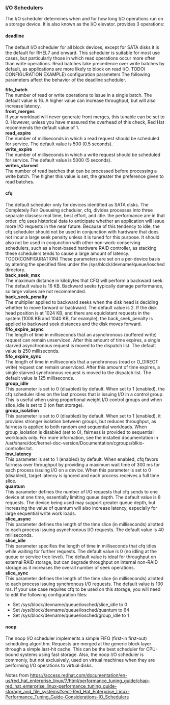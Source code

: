 ### I/O Schedulers
The I/O scheduler determines when and for how long I/O operations run on a storage device. It is also known as the I/O elevator. provides 3 operations:
#### deadline
The default I/O scheduler for all block devices, except for SATA disks
it is the default for RHEL7 and onward.
This scheduler is suitable for most use cases, but particularly those in which read operations occur more often than write operations.
Read batches take precedence over write batches by default, as applications are more likely to block on read I/O.
TODO( CONFIGURATION EXAMPLE)
configuration parameters
The following parameters affect the behavior of the deadline scheduler.

**fifo_batch**    
The number of read or write operations to issue in a single batch. The default value is 16. A higher value can increase throughput, but will also increase latency.   
**front_merges**  
If your workload will never generate front merges, this tunable can be set to 0. However, unless you have measured the overhead of this check, Red Hat recommends the default value of 1.   
**read_expire**   
The number of milliseconds in which a read request should be scheduled for service. The default value is 500 (0.5 seconds).   
**write_expire**    
The number of milliseconds in which a write request should be scheduled for service. The default value is 5000 (5 seconds).     
**writes_starved**  
The number of read batches that can be processed before processing a write batch. The higher this value is set, the greater the preference given to read batches.

#### cfq
The default scheduler only for devices identified as SATA disks.  The Completely Fair Queueing scheduler, cfq, divides processes into three separate classes: real time, best effort, and idle. the performance are in that order. cfq uses historical data to anticipate whether an application will issue more I/O requests in the near future.
Because of this tendency to idle, the cfq scheduler should not be used in conjunction with hardware that does not incur a large seek penalty unless it is tuned for this purpose. It should also not be used in conjunction with other non-work-conserving schedulers, such as a host-based hardware RAID controller, as stacking these schedulers tends to cause a large amount of latency.
TODO(CONFIGURATION)
These parameters are set on a per-device basis by altering the specified files under the /sys/block/devname/queue/iosched directory.              
**back_seek_max**     
The maximum distance in kilobytes that CFQ will perform a backward seek. The default value is 16 KB. Backward seeks typically damage performance, so large values are not recommended.    
**back_seek_penalty**     
The multiplier applied to backward seeks when the disk head is deciding whether to move forward or backward. The default value is 2. If the disk head position is at 1024 KB, and there are equidistant requests in the system (1008 KB and 1040 KB, for example), the back_seek_penalty is applied to backward seek distances and the disk moves forward.      
**fifo_expire_async**     
The length of time in milliseconds that an asynchronous (buffered write) request can remain unserviced. After this amount of time expires, a single starved asynchronous request is moved to the dispatch list. The default value is 250 milliseconds.      
**fifo_expire_sync**      
The length of time in milliseconds that a synchronous (read or O_DIRECT write) request can remain unserviced. After this amount of time expires, a single starved synchronous request is moved to the dispatch list. The default value is 125 milliseconds.     
**group_idle**      
This parameter is set to 0 (disabled) by default. When set to 1 (enabled), the cfq scheduler idles on the last process that is issuing I/O in a control group. This is useful when using proportional weight I/O control groups and when slice_idle is set to 0 (on fast storage).      
**group_isolation**     
This parameter is set to 0 (disabled) by default. When set to 1 (enabled), it provides stronger isolation between groups, but reduces throughput, as fairness is applied to both random and sequential workloads. When group_isolation is disabled (set to 0), fairness is provided to sequential workloads only. For more information, see the installed documentation in /usr/share/doc/kernel-doc-version/Documentation/cgroups/blkio-controller.txt.      
**low_latency**     
This parameter is set to 1 (enabled) by default. When enabled, cfq favors fairness over throughput by providing a maximum wait time of 300 ms for each process issuing I/O on a device. When this parameter is set to 0 (disabled), target latency is ignored and each process receives a full time slice.      
**quantum**     
This parameter defines the number of I/O requests that cfq sends to one device at one time, essentially limiting queue depth. The default value is 8 requests. The device being used may support greater queue depth, but increasing the value of quantum will also increase latency, especially for large sequential write work loads.   
**slice_async**       
This parameter defines the length of the time slice (in milliseconds) allotted to each process issuing asynchronous I/O requests. The default value is 40 milliseconds.     
**slice_idle**           
This parameter specifies the length of time in milliseconds that cfq idles while waiting for further requests. The default value is 0 (no idling at the queue or service tree level). The default value is ideal for throughput on external RAID storage, but can degrade throughput on internal non-RAID storage as it increases the overall number of seek operations.      
**slice_sync**        
This parameter defines the length of the time slice (in milliseconds) allotted to each process issuing synchronous I/O requests. The default value is 100 ms.
If your use case requires cfq to be used on this storage, you will need to edit the following configuration files:
* Set /sys/block/devname/queue/iosched/slice_idle to 0
* Set /sys/block/devname/queue/iosched/quantum to 64
* Set /sys/block/devname/queue/iosched/group_idle to 1

#### noop
The noop I/O scheduler implements a simple FIFO (first-in first-out) scheduling algorithm. Requests are merged at the generic block layer through a simple last-hit cache. This can be the best scheduler for CPU-bound systems using fast storage.
Also, the noop I/O scheduler is commonly, but not exclusively, used on virtual machines when they are performing I/O operations to virtual disks.

Notes  from
https://access.redhat.com/documentation/en-us/red_hat_enterprise_linux/7/html/performance_tuning_guide/chap-red_hat_enterprise_linux-performance_tuning_guide-storage_and_file_systems#sect-Red_Hat_Enterprise_Linux-Performance_Tuning_Guide-Considerations-IO_Schedulers
